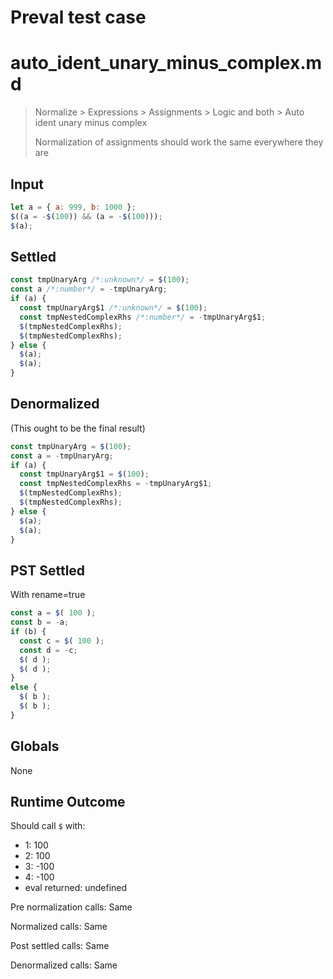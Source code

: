 # Preval test case

# auto_ident_unary_minus_complex.md

> Normalize > Expressions > Assignments > Logic and both > Auto ident unary minus complex
>
> Normalization of assignments should work the same everywhere they are

## Input

`````js filename=intro
let a = { a: 999, b: 1000 };
$((a = -$(100)) && (a = -$(100)));
$(a);
`````


## Settled


`````js filename=intro
const tmpUnaryArg /*:unknown*/ = $(100);
const a /*:number*/ = -tmpUnaryArg;
if (a) {
  const tmpUnaryArg$1 /*:unknown*/ = $(100);
  const tmpNestedComplexRhs /*:number*/ = -tmpUnaryArg$1;
  $(tmpNestedComplexRhs);
  $(tmpNestedComplexRhs);
} else {
  $(a);
  $(a);
}
`````


## Denormalized
(This ought to be the final result)

`````js filename=intro
const tmpUnaryArg = $(100);
const a = -tmpUnaryArg;
if (a) {
  const tmpUnaryArg$1 = $(100);
  const tmpNestedComplexRhs = -tmpUnaryArg$1;
  $(tmpNestedComplexRhs);
  $(tmpNestedComplexRhs);
} else {
  $(a);
  $(a);
}
`````


## PST Settled
With rename=true

`````js filename=intro
const a = $( 100 );
const b = -a;
if (b) {
  const c = $( 100 );
  const d = -c;
  $( d );
  $( d );
}
else {
  $( b );
  $( b );
}
`````


## Globals


None


## Runtime Outcome


Should call `$` with:
 - 1: 100
 - 2: 100
 - 3: -100
 - 4: -100
 - eval returned: undefined

Pre normalization calls: Same

Normalized calls: Same

Post settled calls: Same

Denormalized calls: Same
